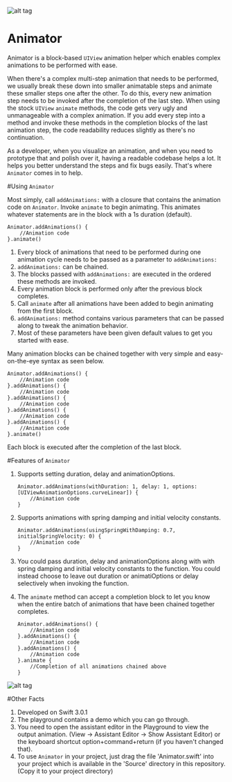 ![alt tag](https://raw.githubusercontent.com/vishalvshekkar/Animator/master/Resources/AnimatorCover.png)

# Animator
Animator is a block-based `UIView` animation helper which enables complex animations to be performed with ease.

When there's a complex multi-step animation that needs to be performed, we usually break these down into smaller animatable steps and animate these smaller steps one after the other. To do this, every new animation step needs to be invoked after the completion of the last step. When using the stock `UIView` `animate` methods, the code gets very ugly and unmanageable with a complex animation. If you add every step into a method and invoke these methods in the completion blocks of the last animation step, the code readability reduces slightly as there's no continuation.

As a developer, when you visualize an animation, and when you need to prototype that and polish over it, having a readable codebase helps a lot. It helps you better understand the steps and fix bugs easily. That's where `Animator` comes in to help.

#Using `Animator`

Most simply, call `addAnimations:` with a closure that contains the animation code on `Animator`. Invoke `animate` to begin animating. This animates whatever statements are in the block with a 1s duration (default).

```
Animator.addAnimations() {
    //Animation code
}.animate()
```

1. Every block of animations that need to be performed during one animation cycle needs to be passed as a parameter to `addAnimations:`
2. `addAnimations:` can be chained.
3. The blocks passed with `addAnimations:` are executed in the ordered these methods are invoked.
4. Every animation block is performed only after the previous block completes.
5. Call `animate` after all animations have been added to begin animating from the first block.
6. `addAnimations:` method contains various parameters that can be passed along to tweak the animation behavior.
7. Most of these parameters have been given default values to get you started with ease.

Many animation blocks can be chained together with very simple and easy-on-the-eye syntax as seen below.

```
Animator.addAnimations() {
    //Animation code
}.addAnimations() {
    //Animation code
}.addAnimations() {
    //Animation code
}.addAnimations() {
    //Animation code
}.addAnimations() {
    //Animation code
}.animate()
```
Each block is executed after the completion of the last block.

#Features of `Animator`

1. Supports setting duration, delay and animationOptions.

    ```
    Animator.addAnimations(withDuration: 1, delay: 1, options: [UIViewAnimationOptions.curveLinear]) {
        //Animation code
    }
    ```

2. Supports animations with spring damping and initial velocity constants.

    ```
    Animator.addAnimations(usingSpringWithDamping: 0.7, initialSpringVelocity: 0) {
        //Animation code
    }
    ```

3. You could pass duration, delay and animationOptions along with with spring damping and initial velocity constants to the function. You could instead choose to leave out duration or animatiOptions  or delay selectively when invoking the function.

4. The `animate` method can accept a completion block to let you know when the entire batch of animations that have been chained together completes.

    ```
    Animator.addAnimations() {
        //Animation code
    }.addAnimations() {
        //Animation code
    }.addAnimations() {
        //Animation code
    }.animate { 
        //Completion of all animations chained above
    }
    ```
![alt tag](https://raw.githubusercontent.com/vishalvshekkar/Animator/master/Resources/AnimatorDemoExample.gif)

#Other Facts

1. Developed on Swift 3.0.1
2. The playground contains a demo which you can go through.
3. You need to open the assistant editor in the Playground to view the output animation. (View -> Assistant Editor -> Show Assistant Editor) or the keyboard shortcut option+command+return (if you haven't changed that).
4. To use `Animator` in your project, just drag the file 'Animator.swift' into your project which is available in the 'Source' directory in this repository. (Copy it to your project directory)
